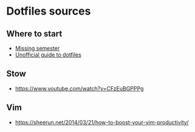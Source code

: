 # Dotfiles sources
## Where to start
- [Missing semester](https://missing.csail.mit.edu/)
- [Unofficial guide to dotfiles](https://dotfiles.github.io/)


## Stow
- https://www.youtube.com/watch?v=CFzEuBGPPPg


## Vim
- https://sheerun.net/2014/03/21/how-to-boost-your-vim-productivity/
